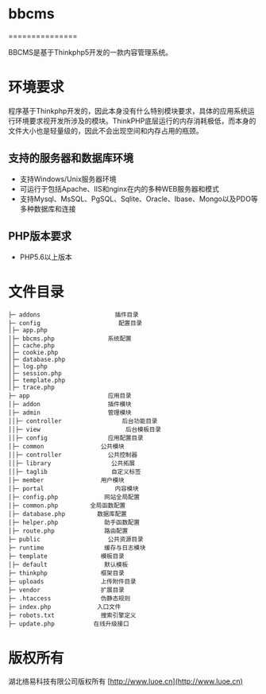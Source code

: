 ﻿# bbcms

===============

BBCMS是基于Thinkphp5开发的一款内容管理系统。

# 环境要求
程序基于Thinkphp开发的，因此本身没有什么特别模块要求，具体的应用系统运行环境要求视开发所涉及的模块。ThinkPHP底层运行的内存消耗极低，而本身的文件大小也是轻量级的，因此不会出现空间和内存占用的瓶颈。

## 支持的服务器和数据库环境
*   支持Windows/Unix服务器环境
*   可运行于包括Apache、IIS和nginx在内的多种WEB服务器和模式
*   支持Mysql、MsSQL、PgSQL、Sqlite、Oracle、Ibase、Mongo以及PDO等多种数据库和连接

## PHP版本要求
*   PHP5.6以上版本

#   文件目录
~~~
├─ addons                     插件目录
├─ config                      配置目录
│├─ app.php
│├─ bbcms.php               系统配置
│├─ cache.php               
│├─ cookie.php              
│├─ database.php
│├─ log.php
│├─ session.php
│├─ template.php
│├─ trace.php
├─ app                      应用目录
│├─ addon                   插件模块  
│├─ admin                   管理模块
││├─ controller                 后台功能目录
││├─ view                        后台模板目录
││├─ config                 应用配置目录
│├─ common                公共模块
││├─ controller             公共控制器    
││├─ library                 公共拓展
││├─ taglib                  自定义标签
│├─ member                用户模块    
│├─ portal                    内容模块
│├─ config.php             网站全局配置
│├─ common.php         全局函数配置
│├─ database.php         数据库配置
│├─ helper.php             助手函数配置
│├─ route.php              路由配置
├─ public                   公共资源目录
├─ runtime                 缓存与日志模块
├─ template               模板目录
│├─ default                默认模板
├─ thinkphp               框架目录
├─ uploads                上传附件目录
├─ vendor                 扩展目录
├─ .htaccess              伪静态规则
├─ index.php             入口文件
├─ robots.txt             搜索引擎定义
├─ update.php           在线升级接口
~~~

# 版权所有
湖北络易科技有限公司版权所有
[http://www.luoe.cn](http://www.luoe.cn)